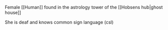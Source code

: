 Female [[Human]] found in the astrology tower of the [[Hobsens hub|ghost house]]

She is deaf and knows common sign language (csl)
